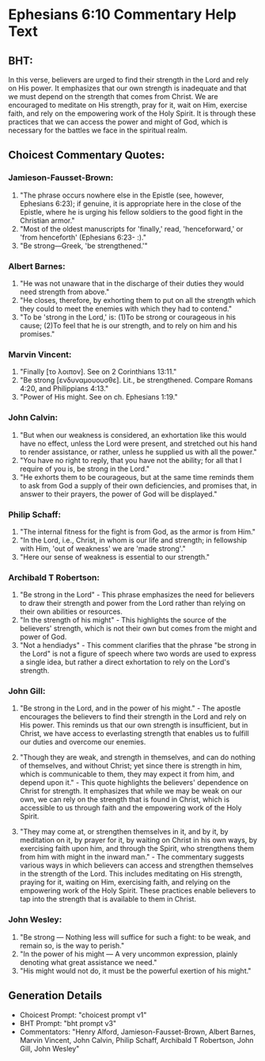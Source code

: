 # Ephesians 6:10 Commentary Help Text

## BHT:
In this verse, believers are urged to find their strength in the Lord and rely on His power. It emphasizes that our own strength is inadequate and that we must depend on the strength that comes from Christ. We are encouraged to meditate on His strength, pray for it, wait on Him, exercise faith, and rely on the empowering work of the Holy Spirit. It is through these practices that we can access the power and might of God, which is necessary for the battles we face in the spiritual realm.

## Choicest Commentary Quotes:
### Jamieson-Fausset-Brown:
1. "The phrase occurs nowhere else in the Epistle (see, however, Ephesians 6:23); if genuine, it is appropriate here in the close of the Epistle, where he is urging his fellow soldiers to the good fight in the Christian armor."
2. "Most of the oldest manuscripts for 'finally,' read, 'henceforward,' or 'from henceforth' (Ephesians 6:23- :)."
3. "Be strong—Greek, 'be strengthened.'"

### Albert Barnes:
1. "He was not unaware that in the discharge of their duties they would need strength from above."
2. "He closes, therefore, by exhorting them to put on all the strength which they could to meet the enemies with which they had to contend."
3. "To be 'strong in the Lord,' is: (1)To be strong or courageous in his cause; (2)To feel that he is our strength, and to rely on him and his promises."

### Marvin Vincent:
1. "Finally [το λοιπον]. See on 2 Corinthians 13:11."
2. "Be strong [ενδυναμουουσθε]. Lit., be strengthened. Compare Romans 4:20, and Philippians 4:13."
3. "Power of His might. See on ch. Ephesians 1:19."

### John Calvin:
1. "But when our weakness is considered, an exhortation like this would have no effect, unless the Lord were present, and stretched out his hand to render assistance, or rather, unless he supplied us with all the power."
2. "You have no right to reply, that you have not the ability; for all that I require of you is, be strong in the Lord."
3. "He exhorts them to be courageous, but at the same time reminds them to ask from God a supply of their own deficiencies, and promises that, in answer to their prayers, the power of God will be displayed."

### Philip Schaff:
1. "The internal fitness for the fight is from God, as the armor is from Him."
2. "In the Lord, i.e., Christ, in whom is our life and strength; in fellowship with Him, 'out of weakness' we are 'made strong'."
3. "Here our sense of weakness is essential to our strength."

### Archibald T Robertson:
1. "Be strong in the Lord" - This phrase emphasizes the need for believers to draw their strength and power from the Lord rather than relying on their own abilities or resources.
2. "In the strength of his might" - This highlights the source of the believers' strength, which is not their own but comes from the might and power of God.
3. "Not a hendiadys" - This comment clarifies that the phrase "be strong in the Lord" is not a figure of speech where two words are used to express a single idea, but rather a direct exhortation to rely on the Lord's strength.

### John Gill:
1. "Be strong in the Lord, and in the power of his might." - The apostle encourages the believers to find their strength in the Lord and rely on His power. This reminds us that our own strength is insufficient, but in Christ, we have access to everlasting strength that enables us to fulfill our duties and overcome our enemies.

2. "Though they are weak, and strength in themselves, and can do nothing of themselves, and without Christ; yet since there is strength in him, which is communicable to them, they may expect it from him, and depend upon it." - This quote highlights the believers' dependence on Christ for strength. It emphasizes that while we may be weak on our own, we can rely on the strength that is found in Christ, which is accessible to us through faith and the empowering work of the Holy Spirit.

3. "They may come at, or strengthen themselves in it, and by it, by meditation on it, by prayer for it, by waiting on Christ in his own ways, by exercising faith upon him, and through the Spirit, who strengthens them from him with might in the inward man." - The commentary suggests various ways in which believers can access and strengthen themselves in the strength of the Lord. This includes meditating on His strength, praying for it, waiting on Him, exercising faith, and relying on the empowering work of the Holy Spirit. These practices enable believers to tap into the strength that is available to them in Christ.

### John Wesley:
1. "Be strong — Nothing less will suffice for such a fight: to be weak, and remain so, is the way to perish."
2. "In the power of his might — A very uncommon expression, plainly denoting what great assistance we need."
3. "His might would not do, it must be the powerful exertion of his might."


## Generation Details
- Choicest Prompt: "choicest prompt v1"
- BHT Prompt: "bht prompt v3"
- Commentators: "Henry Alford, Jamieson-Fausset-Brown, Albert Barnes, Marvin Vincent, John Calvin, Philip Schaff, Archibald T Robertson, John Gill, John Wesley"
